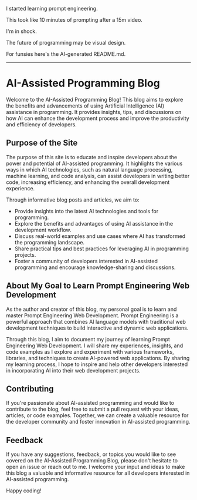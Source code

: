 I started learning prompt engineering.

This took like 10 minutes of prompting after a 15m video.

I'm in shock.

The future of programming may be visual design.

For funsies here's the AI-generated README.md. 

----------------------------------------------------------------------


# AI-Assisted Programming Blog

Welcome to the AI-Assisted Programming Blog! This blog aims to explore the benefits and advancements of using Artificial Intelligence (AI) assistance in programming. It provides insights, tips, and discussions on how AI can enhance the development process and improve the productivity and efficiency of developers.

## Purpose of the Site

The purpose of this site is to educate and inspire developers about the power and potential of AI-assisted programming. It highlights the various ways in which AI technologies, such as natural language processing, machine learning, and code analysis, can assist developers in writing better code, increasing efficiency, and enhancing the overall development experience.

Through informative blog posts and articles, we aim to:

- Provide insights into the latest AI technologies and tools for programming.
- Explore the benefits and advantages of using AI assistance in the development workflow.
- Discuss real-world examples and use cases where AI has transformed the programming landscape.
- Share practical tips and best practices for leveraging AI in programming projects.
- Foster a community of developers interested in AI-assisted programming and encourage knowledge-sharing and discussions.

## About My Goal to Learn Prompt Engineering Web Development

As the author and creator of this blog, my personal goal is to learn and master Prompt Engineering Web Development. Prompt Engineering is a powerful approach that combines AI language models with traditional web development techniques to build interactive and dynamic web applications.

Through this blog, I aim to document my journey of learning Prompt Engineering Web Development. I will share my experiences, insights, and code examples as I explore and experiment with various frameworks, libraries, and techniques to create AI-powered web applications. By sharing my learning process, I hope to inspire and help other developers interested in incorporating AI into their web development projects.

## Contributing

If you're passionate about AI-assisted programming and would like to contribute to the blog, feel free to submit a pull request with your ideas, articles, or code examples. Together, we can create a valuable resource for the developer community and foster innovation in AI-assisted programming.

## Feedback

If you have any suggestions, feedback, or topics you would like to see covered on the AI-Assisted Programming Blog, please don't hesitate to open an issue or reach out to me. I welcome your input and ideas to make this blog a valuable and informative resource for all developers interested in AI-assisted programming.

Happy coding!

